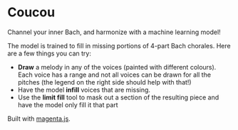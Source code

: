 Coucou
=================

Channel your inner Bach, and harmonize with a machine learning model! 

The model is trained to fill in missing portions of 4-part Bach chorales. Here are a few things you can try:

- **Draw** a melody in any of the voices (painted with different colours). Each voice has a range and not all  voices can be drawn for all the pitches (the legend on the right side should help with that!)
- Have the model **infill** voices that are missing.
- Use the **limit fill** tool to mask out a section of the resulting piece and have the model only fill it that part

Built with [magenta.js](https://magenta.tensorflow.org).